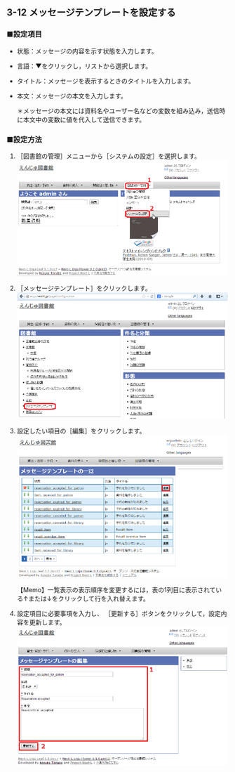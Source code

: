 3-12 メッセージテンプレートを設定する
-------------------------------------

### ■設定項目

* 状態：メッセージの内容を示す状態を入力します。
* 言語：▼をクリックし，リストから選択します。
* タイトル：メッセージを表示するときのタイトルを入力します。
* 本文：メッセージの本文を入力します。

  <div class="alert alert-info">
  ＊メッセージの本文には資料名やユーザー名などの変数を組み込み，送信時に本文中の変数に値を代入して送信できます。
  </div>

### ■設定方法

1. ［図書館の管理］メニューから［システムの設定］を選択します。  
   ![システムの設定](assets/images/image_system_setup.png)
2. ［メッセージテンプレート］をクリックします。  
   ![メッセージテンプレートの設定](assets/images/image_initial_042_0.png)
3. 設定したい項目の［編集］をクリックします。  
   ![メッセージテンプレートの編集](assets/images/image_initial_042.png)  

   <div class="alert alert-info">
   【Memo】一覧表示の表示順序を変更するには，表の1列目に表示されている↑または↓をクリックして行を入れ替えます。
   </div>
4. 設定項目に必要事項を入力し、
   ［更新する］ボタンをクリックして，設定内容を更新します。  
   ![メッセージテンプレートの更新](assets/images/image_initial_043.png)  

